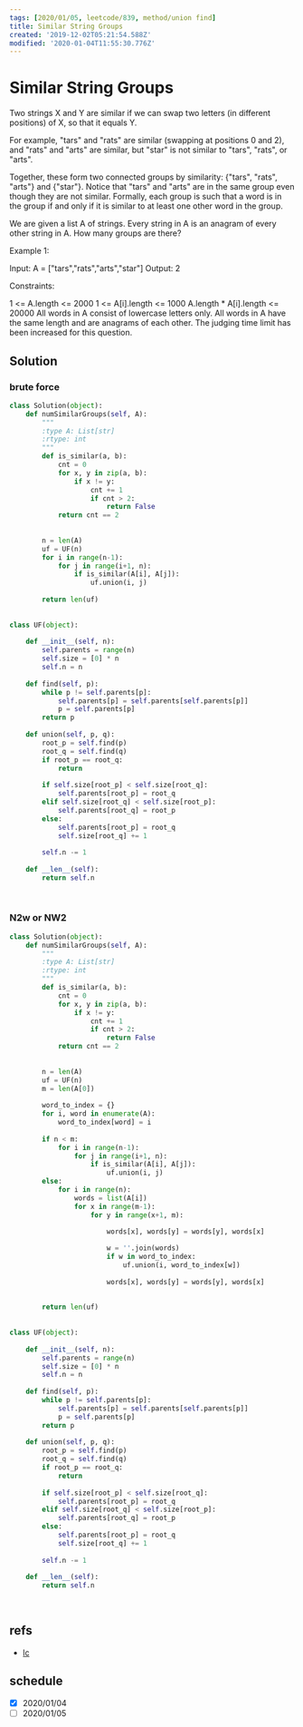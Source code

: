 ```yaml
---
tags: [2020/01/05, leetcode/839, method/union find]
title: Similar String Groups
created: '2019-12-02T05:21:54.588Z'
modified: '2020-01-04T11:55:30.776Z'
---
```


# Similar String Groups

Two strings X and Y are similar if we can swap two letters (in different positions) of X, so that it equals Y.

For example, "tars" and "rats" are similar (swapping at positions 0 and 2), and "rats" and "arts" are similar, but "star" is not similar to "tars", "rats", or "arts".

Together, these form two connected groups by similarity: {"tars", "rats", "arts"} and {"star"}.  Notice that "tars" and "arts" are in the same group even though they are not similar.  Formally, each group is such that a word is in the group if and only if it is similar to at least one other word in the group.

We are given a list A of strings.  Every string in A is an anagram of every other string in A.  How many groups are there?

 

Example 1:

Input: A = ["tars","rats","arts","star"]
Output: 2
 

Constraints:

1 <= A.length <= 2000
1 <= A[i].length <= 1000
A.length * A[i].length <= 20000
All words in A consist of lowercase letters only.
All words in A have the same length and are anagrams of each other.
The judging time limit has been increased for this question.

## Solution

### brute force

```python
class Solution(object):
    def numSimilarGroups(self, A):
        """
        :type A: List[str]
        :rtype: int
        """
        def is_similar(a, b):
            cnt = 0
            for x, y in zip(a, b):
                if x != y:
                    cnt += 1
                    if cnt > 2:
                        return False
            return cnt == 2
        
        
        n = len(A)
        uf = UF(n)
        for i in range(n-1):
            for j in range(i+1, n):
                if is_similar(A[i], A[j]):
                    uf.union(i, j)
        
        return len(uf)
        
        
class UF(object):
    
    def __init__(self, n):
        self.parents = range(n)
        self.size = [0] * n
        self.n = n
    
    def find(self, p):
        while p != self.parents[p]:
            self.parents[p] = self.parents[self.parents[p]]
            p = self.parents[p]
        return p
    
    def union(self, p, q):
        root_p = self.find(p)
        root_q = self.find(q)
        if root_p == root_q:
            return
        
        if self.size[root_p] < self.size[root_q]:
            self.parents[root_p] = root_q
        elif self.size[root_q] < self.size[root_p]:
            self.parents[root_q] = root_p
        else:
            self.parents[root_p] = root_q
            self.size[root_q] += 1
        
        self.n -= 1
    
    def __len__(self):
        return self.n
        
        

```

### N**2w or NW**2

```python
class Solution(object):
    def numSimilarGroups(self, A):
        """
        :type A: List[str]
        :rtype: int
        """
        def is_similar(a, b):
            cnt = 0
            for x, y in zip(a, b):
                if x != y:
                    cnt += 1
                    if cnt > 2:
                        return False
            return cnt == 2
        
        
        n = len(A)
        uf = UF(n)
        m = len(A[0])
        
        word_to_index = {}
        for i, word in enumerate(A):
            word_to_index[word] = i
        
        if n < m:
            for i in range(n-1):
                for j in range(i+1, n):
                    if is_similar(A[i], A[j]):
                        uf.union(i, j)
        else:
            for i in range(n):
                words = list(A[i])
                for x in range(m-1):
                    for y in range(x+1, m):

                        words[x], words[y] = words[y], words[x]
                        
                        w = ''.join(words)
                        if w in word_to_index:
                            uf.union(i, word_to_index[w])
                        
                        words[x], words[y] = words[y], words[x]
                
        
        return len(uf)
        
        
class UF(object):
    
    def __init__(self, n):
        self.parents = range(n)
        self.size = [0] * n
        self.n = n
    
    def find(self, p):
        while p != self.parents[p]:
            self.parents[p] = self.parents[self.parents[p]]
            p = self.parents[p]
        return p
    
    def union(self, p, q):
        root_p = self.find(p)
        root_q = self.find(q)
        if root_p == root_q:
            return
        
        if self.size[root_p] < self.size[root_q]:
            self.parents[root_p] = root_q
        elif self.size[root_q] < self.size[root_p]:
            self.parents[root_q] = root_p
        else:
            self.parents[root_p] = root_q
            self.size[root_q] += 1
        
        self.n -= 1
    
    def __len__(self):
        return self.n
        
        

```

## refs

* [lc](https://leetcode.com/problems/similar-string-groups/)


## schedule

* [x] 2020/01/04
* [ ] 2020/01/05
